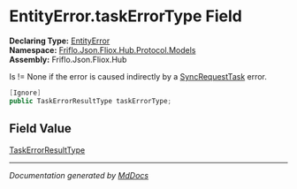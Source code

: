 ﻿<!--  
  <auto-generated>   
    The contents of this file were generated by a tool.  
    Changes to this file may be list if the file is regenerated  
  </auto-generated>   
-->

# EntityError.taskErrorType Field

**Declaring Type:** [EntityError](../index.md)  
**Namespace:** [Friflo.Json.Fliox.Hub.Protocol.Models](../../index.md)  
**Assembly:** Friflo.Json.Fliox.Hub

Is \!\= None if the error is caused indirectly by a [SyncRequestTask](../../../Tasks/SyncRequestTask/index.md) error.

```csharp
[Ignore]
public TaskErrorResultType taskErrorType;
```

## Field Value

[TaskErrorResultType](../../../Tasks/TaskErrorResultType/index.md)

___

*Documentation generated by [MdDocs](https://github.com/ap0llo/mddocs)*
